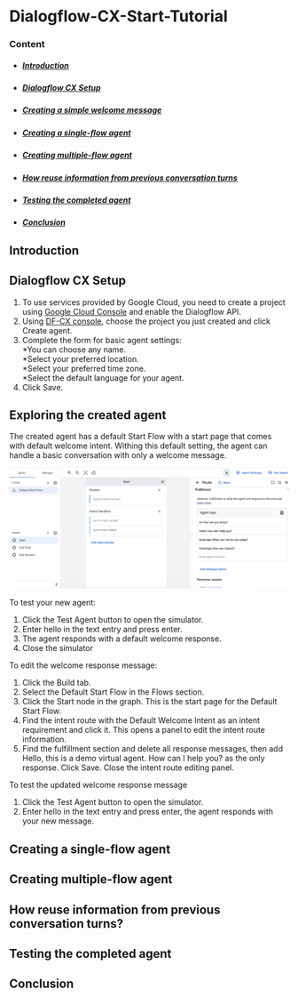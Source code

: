 # Dialogflow-CX-Start-Tutorial

### Content
- ##### [Introduction](#intro)
- ##### [Dialogflow CX Setup ](#Setup)
- ##### [Creating a simple welcome message](#welcomemessage)
- ##### [Creating a single-flow agent](#single-flow)
- ##### [Creating multiple-flow agent](#multiple-flow)
- ##### [How reuse information from previous conversation turns](#reuseinformatione)
- ##### [Testing the completed agent](#Testing)
- ##### [Conclusion](#conclu)


## <a name="intro"></a>Introduction

## <a name="Setup"></a>Dialogflow CX Setup 
1. To use services provided by Google Cloud, you need to create a project using [Google Cloud Console](https://console.cloud.google.com/) and enable the Dialogflow API.
2. Using [DF-CX console](https://dialogflow.cloud.google.com/cx/projects), choose the project you just created and click Create agent.<br>
3. Complete the form for basic agent settings:<br>
   *You can choose any name.<br>
   *Select your preferred location. <br>
   *Select your preferred time zone.<br>
   *Select the default language for your agent.<br>
4. Click Save.<br> 

## <a name="welcomemessage "></a>Exploring the created agent 
The created agent has a default Start Flow with a start page that comes with default welcome intent. Withing this default setting, the agent can handle a basic conversation with only a welcome message. 

![tt](images/agent_default.png)

To test your new agent:
1. Click the Test Agent button to open the simulator.
2. Enter hello in the text entry and press enter.
3. The agent responds with a default welcome response.
4. Close the simulator 

To edit the welcome response message:
1. Click the Build tab.
2. Select the Default Start Flow in the Flows section.
3. Click the Start node in the graph. This is the start page for the Default Start Flow.
4. Find the intent route with the Default Welcome Intent as an intent requirement and click it. This opens a panel to edit the intent route information.
5. Find the fulfillment section and delete all response messages, then add Hello, this is a demo virtual agent. How can I help you? as the only response.
Click Save. Close the intent route editing panel.

To test the updated welcome response message
1. Click the Test Agent button to open the simulator.
2. Enter hello in the text entry and press enter, the agent responds with your new message.





## <a name="single-flow "></a>Creating a single-flow agent

## <a name="multiple-flow "></a>Creating multiple-flow agent

## <a name="reuseinformation"></a>How reuse information from previous conversation turns?

## <a name="Testing"></a>Testing the completed agent

## <a name="conclu"></a>Conclusion


